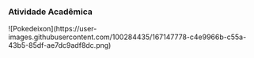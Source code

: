 <h3>Atividade Acadêmica</h3>
![Pokedeixon](https://user-images.githubusercontent.com/100284435/167147778-c4e9966b-c55a-43b5-85df-ae7dc9adf8dc.png)
